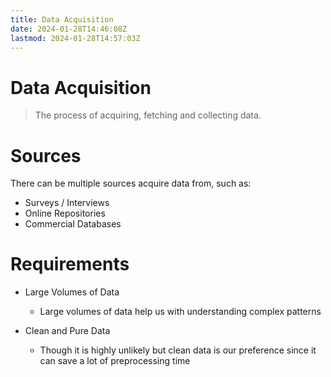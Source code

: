 ```yaml
---
title: Data Acquisition
date: 2024-01-28T14:46:08Z
lastmod: 2024-01-28T14:57:03Z
---
```


# Data Acquisition

> The process of acquiring, fetching and collecting data.

# Sources

There can be multiple sources acquire data from, such as:

* Surveys / Interviews
* Online Repositories
* Commercial Databases

# Requirements

* Large Volumes of Data

  * Large volumes of data help us with understanding complex patterns
* Clean and Pure Data

  * Though it is highly unlikely but clean data is our preference since it can save a lot of preprocessing time
